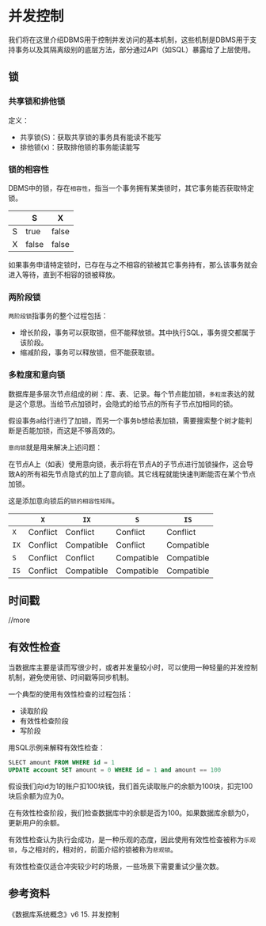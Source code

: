 # 并发控制

我们将在这里介绍DBMS用于控制并发访问的基本机制，这些机制是DBMS用于支持事务以及其隔离级别的底层方法，部分通过API（如SQL）暴露给了上层使用。

## 锁

### 共享锁和排他锁

定义：

- 共享锁(S)：获取共享锁的事务具有能读不能写
- 排他锁(x)：获取排他锁的事务能读能写

### 锁的相容性

DBMS中的锁，存在`相容性`，指当一个事务拥有某类锁时，其它事务能否获取特定锁。

| | S | X |
| --| -- | -- |
| S | true | false |
| X | false | false |

如果事务申请特定锁时，已存在与之不相容的锁被其它事务持有，那么该事务就会进入等待，直到不相容的锁被释放。

### 两阶段锁

`两阶段锁`指事务的整个过程包括：

- 增长阶段，事务可以获取锁，但不能释放锁。其中执行SQL，事务提交都属于该阶段。
- 缩减阶段，事务可以释放锁，但不能获取锁。

### 多粒度和意向锁

数据库是多层次节点组成的树：库、表、记录。每个节点能加锁，`多粒度`表达的就是这个意思。当给节点加锁时，会隐式的给节点的所有子节点加相同的锁。

假设事务a给行进行了加锁，而另一个事务b想给表加锁，需要搜索整个树才能判断是否能加锁，而这是不够高效的。

`意向锁`就是用来解决上述问题：

在节点A上（如表）使用意向锁，表示将在节点A的子节点进行加锁操作，这会导致A的所有祖先节点隐式的加上了意向锁。其它线程就能快速判断能否在某个节点加锁。

这是添加意向锁后的`锁的相容性矩阵`。

| |`X`|`IX`|`S`|`IS`|
|---|---|---|---|---|
|`X`|Conflict|Conflict|Conflict|Conflict|
|`IX`|Conflict|Compatible|Conflict|Compatible|
|`S`|Conflict|Conflict|Compatible|Compatible|
|`IS`|Conflict|Compatible|Compatible|Compatible|

## 时间戳

//more

## 有效性检查

当数据库主要是读而写很少时，或者并发量较小时，可以使用一种轻量的并发控制机制，避免使用锁、时间戳等同步机制。

一个典型的使用有效性检查的过程包括：

- 读取阶段
- 有效性检查阶段
- 写阶段

用SQL示例来解释有效性检查：

```SQL
SLECT amount FROM WHERE id = 1
UPDATE account SET amount = 0 WHERE id = 1 and amount == 100
```

假设我们向id为1的账户扣100块钱，我们首先读取账户的余额为100块，扣完100块后余额为应为0。

在有效性检查阶段，我们检查数据库中的余额是否为100。如果数据库余额为0，更新用户的余额。

有效性检查认为执行会成功，是一种乐观的态度，因此使用有效性检查被称为`乐观锁`，与之相对的，相对的，前面介绍的锁被称为`悲观锁`。

有效性检查仅适合冲突较少时的场景，一些场景下需要重试少量次数。

## 参考资料

《数据库系统概念》v6 15. 并发控制